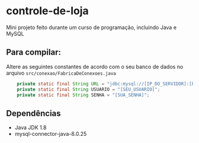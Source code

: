 # controle-de-loja
Mini projeto feito durante um curso de programação, incluindo Java e MySQL 

## Para compilar:
Altere as seguintes constantes de acordo com o seu banco de dados no arquivo ```src/conexao/FabricaDeConexoes.java```
```java
    private static final String URL = "jdbc:mysql://[IP_DO_SERVIDOR]:[PORTA]/[NOME_DO_BANCO_DE_DADOS]";
    private static final String USUARIO = "[SEU_USUARIO]";
    private static final String SENHA = "[SUA_SENHA]";
```

## Dependências
- Java JDK 1.8
- mysql-connector-java-8.0.25
